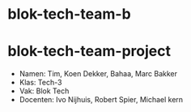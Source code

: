 # blok-tech-team-b

# blok-tech-team-project


* Namen: Tim, Koen Dekker, Bahaa, Marc Bakker
* Klas: Tech-3
* Vak: Blok Tech
* Docenten: Ivo Nijhuis, Robert Spier, Michael kern

